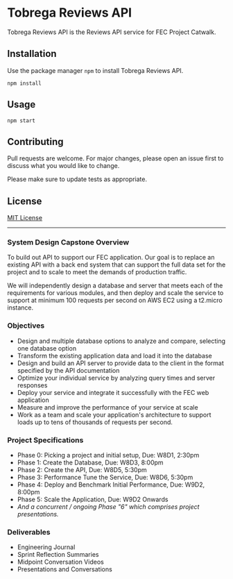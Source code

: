 # Tobrega Reviews API

Tobrega Reviews API is the Reviews API service for FEC Project Catwalk.

## Installation

Use the package manager `npm` to install Tobrega Reviews API.

```
npm install
```

## Usage
```
npm start
```

## Contributing

Pull requests are welcome. For major changes, please open an issue first to discuss what you would like to change.

Please make sure to update tests as appropriate.

## License

[MIT License](https://github.com/tobrega/tobrega-reviews/blob/main/LICENSE)

---

### System Design Capstone Overview
To build out API to support our FEC application. Our goal is to replace an existing API with a back end system that can support the full data set for the project and to scale to meet the demands of production traffic.

We will independently design a database and server that meets each of the requirements for various modules, and then deploy and scale the service to support at minimum 100 requests per second on AWS EC2 using a t2.micro instance.

### Objectives
* Design and multiple database options to analyze and compare, selecting one database option
* Transform the existing application data and load it into the database
* Design and build an API server to provide data to the client in the format specified by the API documentation
* Optimize your individual service by analyzing query times and server responses
* Deploy your service and integrate it successfully with the FEC web application
* Measure and improve the performance of your service at scale
* Work as a team and scale your application's architecture to support loads up to tens of thousands of requests per second.

### Project Specifications
* Phase 0: Picking a project and initial setup, Due: W8D1, 2:30pm
* Phase 1: Create the Database, Due: W8D3, 8:00pm
* Phase 2: Create the API, Due: W8D5, 5:30pm
* Phase 3: Performance Tune the Service, Due: W8D6, 5:30pm
* Phase 4: Deploy and Benchmark Initial Performance, Due: W9D2, 8:00pm
* Phase 5: Scale the Application, Due: W9D2 Onwards
* *And a concurrent / ongoing Phase "6" which comprises project presentations.*

### Deliverables
* Engineering Journal
* Sprint Reflection Summaries
* Midpoint Conversation Videos
* Presentations and Conversations
